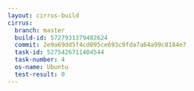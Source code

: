 ```yaml
---
layout: cirrus-build
cirrus:
  branch: master
  build-id: 5727931379482624
  commit: 2e9a69dd5f4cd095ce693c9fda7a64a99c8184e7
  task-id: 5275426711404544
  task-number: 4
  os-name: Ubuntu
  test-result: 0
---
```

